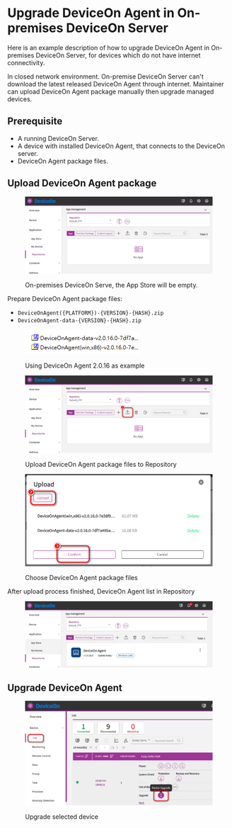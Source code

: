 # Upgrade DeviceOn Agent in On-premises DeviceOn Server

Here is an example description of how to upgrade DeviceOn Agent in On-premises DeviceOn Server, for devices which do not have internet connectivity.

In closed network environment. On-premise DeviceOn Server can't download the latest released DeviceOn Agent through internet. Maintainer can upload DeviceOn Agent package manually then upgrade managed devices.

## Prerequisite

* A running DeviceOn Server.
* A device with installed DeviceOn Agent, that connects to the DeviceOn server.
* DeviceOn Agent package files.

## Upload DeviceOn Agent package

<figure><img src="../../.gitbook/assets/image_1719810711144.png" alt=""><figcaption><p>On-premises DeviceOn Serve, the App Store will be empty.</p></figcaption></figure>

Prepare DeviceOn Agent package files:&#x20;

* `DeviceOnAgent({PLATFORM})-{VERSION}-{HASH}.zip`&#x20;
* `DeviceOnAgent-data-{VERSION}-{HASH}.zip`

<figure><img src="../../.gitbook/assets/2024-07-01_124227.png" alt=""><figcaption><p>Using DeviceOn Agent 2.0.16 as example</p></figcaption></figure>

<figure><img src="../../.gitbook/assets/2024-07-01_122943.png" alt=""><figcaption><p>Upload DeviceOn Agent package files to Repository</p></figcaption></figure>

<figure><img src="../../.gitbook/assets/2024-07-01_124305.png" alt=""><figcaption><p>Choose DeviceOn Agent package files</p></figcaption></figure>

After upload process finished, DeviceOn Agent list in Repository

<figure><img src="../../.gitbook/assets/2024-07-01_124356.png" alt=""><figcaption></figcaption></figure>

## Upgrade DeviceOn Agent

<figure><img src="../../.gitbook/assets/2024-07-01_124440.png" alt=""><figcaption><p>Upgrade selected device</p></figcaption></figure>
